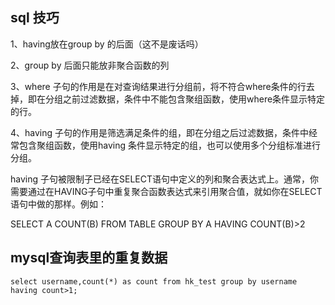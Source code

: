 ## sql 技巧

1、having放在group by 的后面（这不是废话吗）

2、group by 后面只能放非聚合函数的列

3、where 子句的作用是在对查询结果进行分组前，将不符合where条件的行去掉，即在分组之前过滤数据，条件中不能包含聚组函数，使用where条件显示特定的行。

4、having 子句的作用是筛选满足条件的组，即在分组之后过滤数据，条件中经常包含聚组函数，使用having 条件显示特定的组，也可以使用多个分组标准进行分组。

having 子句被限制子已经在SELECT语句中定义的列和聚合表达式上。通常，你需要通过在HAVING子句中重复聚合函数表达式来引用聚合值，就如你在SELECT语句中做的那样。例如：

SELECT A COUNT(B) FROM TABLE GROUP BY A HAVING COUNT(B)>2

## mysql查询表里的重复数据

```
select username,count(*) as count from hk_test group by username having count>1;
```
